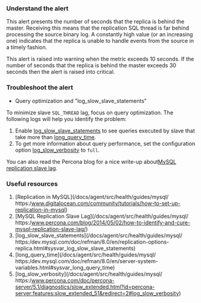 ### Understand the alert

This alert presents the number of seconds that the replica is behind the master. Receiving this means that the replication SQL thread is far behind processing the source binary log. A constantly high value (or an increasing one) indicates that the replica is unable to handle events from the source in a timely fashion.

This alert is raised into warning when the metric exceeds 10 seconds. If the number of seconds that the replica is behind the master exceeds 30 seconds then the alert is raised into critical.


### Troubleshoot the alert

- Query optimization and "log_slow_slave_statements"

To minimize slave `SQL_THREAD` lag, focus on query optimization. The following logs will help you identify the problem:
1. Enable [log_slow_slave_statements](https://dev.mysql.com/doc/refman/8.0/en/replication-options-replica.html#sysvar_log_slow_slave_statements) to see queries executed by slave that take more than [long_query_time](https://dev.mysql.com/doc/refman/8.0/en/server-system-variables.html#sysvar_long_query_time). 
2. To get more information about query performance, set the configuration option [log_slow_verbosity](https://www.percona.com/doc/percona-server/5.1/diagnostics/slow_extended.html?id=percona-server:features:slow_extended_51&redirect=2#log_slow_verbosity) to `full`.
 
You can also read the Percona blog for a nice write-up about[MySQL replication slave lag](https://www.percona.com/blog/2014/05/02/how-to-identify-and-cure-mysql-replication-slave-lag/). 

### Useful resources

1. [Replication in MySQL](/docs/agent/src/health/guides/mysql/
   https:/www.digitalocean.com/community/tutorials/how-to-set-up-replication-in-mysql)
2. [MySQL Replication Slave Lag](/docs/agent/src/health/guides/mysql/
   https:/www.percona.com/blog/2014/05/02/how-to-identify-and-cure-mysql-replication-slave-lag/)
3. [log_slow_slave_statements](/docs/agent/src/health/guides/mysql/
   https:/dev.mysql.com/doc/refman/8.0/en/replication-options-replica.html#sysvar_log_slow_slave_statements)
4. [long_query_time](/docs/agent/src/health/guides/mysql/
   https:/dev.mysql.com/doc/refman/8.0/en/server-system-variables.html#sysvar_long_query_time)
5. [log_slow_verbosity](/docs/agent/src/health/guides/mysql/
   https:/www.percona.com/doc/percona-server/5.1/diagnostics/slow_extended.html?id=percona-server:features:slow_extended_51&redirect=2#log_slow_verbosity)

